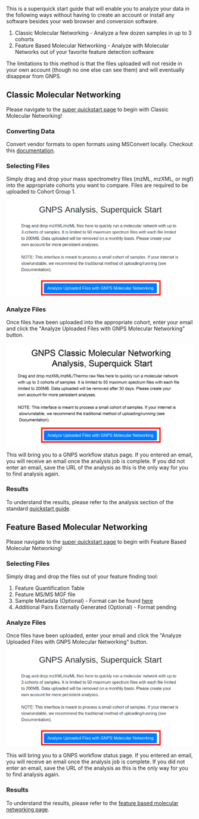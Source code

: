 
This is a superquick start guide that will enable you to analyze your data in the following ways without having to create an account or install any software besides your web browser and conversion software.

1. Classic Molecular Networking - Analyze a few dozen samples in up to 3 cohorts
2. Feature Based Molecular Networking - Analyze with Molecular Networks out of your favorite feature detection software

The limitations to this method is that the files uploaded will not reside in your own account (though no one else can see them) and will eventually disappear from GNPS.

## Classic Molecular Networking

Please navigate to the [super quickstart page](http://dorresteinappshub.ucsd.edu:5050/) to begin with Classic Molecular Networking!

### Converting Data

Convert vendor formats to open formats using MSConvert locally. Checkout this [documentation](fileconversion.md).

### Selecting Files

Simply drag and drop your mass spectrometry files (mzML, mzXML, or mgf) into the appropriate cohorts you want to compare. Files are required to be uploaded to Cohort Group 1.

![interface](img/superquickstart_button.png)

### Analyze Files

Once files have been uploaded into the appropriate cohort, enter your email and click the "Analyze Uploaded Files with GNPS Molecular Networking" button.

![button](img\superquickstart.png)

This will bring you to a GNPS workflow status page. If you entered an email, you will receive an email once the analysis job is complete. If you did not enter an email, save the URL of the analysis as this is the only way for you to find analysis again.

### Results

To understand the results, please refer to the analysis section of the standard [quickstart guide](quickstart.md#view-analysis-results).

## Feature Based Molecular Networking

Please navigate to the [super quickstart page](http://dorresteinappshub.ucsd.edu:5050/featurebasednetworking) to begin with Feature Based Molecular Networking!

### Selecting Files

Simply drag and drop the files out of your feature finding tool:

1. Feature Quantification Table
2. Feature MS/MS MGF file
3. Sample Metadata (Optional) - Format can be found [here](networking/#metadata)
4. Additional Pairs Externally Generated (Optional) - Format pending

### Analyze Files

Once files have been uploaded, enter your email and click the "Analyze Uploaded Files with GNPS Molecular Networking" button.

![button](img/superquickstart_button.png)

This will bring you to a GNPS workflow status page. If you entered an email, you will receive an email once the analysis job is complete. If you did not enter an email, save the URL of the analysis as this is the only way for you to find analysis again.

### Results

To understand the results, please refer to the [feature based molecular networking page](featurebasedmolecularnetworking/#feature-based-molecular-networking-in-gnps).
